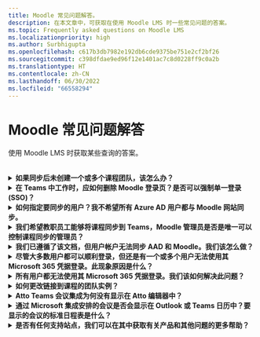 ```yaml
---
title: Moodle 常见问题解答。
description: 在本文章中，可获取在使用 Moodle LMS 时一些常见问题的答案。
ms.topic: Frequently asked questions on Moodle LMS
ms.localizationpriority: high
ms.author: Surbhigupta
ms.openlocfilehash: c617b3db7982e192db6cde9375be751e2cf2bf26
ms.sourcegitcommit: c398dfdae9ed96f12e1401ac7c8d0228ff9c0a2b
ms.translationtype: HT
ms.contentlocale: zh-CN
ms.lasthandoff: 06/30/2022
ms.locfileid: "66558294"
---
```

# <a name="moodle-faq"></a>Moodle 常见问题解答

使用 Moodle LMS 时获取某些查询的答案。<br>

<br>

<details>

<summary><b>如果同步后未创建一个或多个课程团队，该怎么办？</b></summary>

每个 Moodle 课程必须至少有一名教职员工和一名学生与 Microsoft 365 AAD UPN 帐户匹配。 如果同步未找到匹配项，则无法创建团队。

每个团队课程实例都必须有一个所有者，并且同步会将教职员工设置为所有者，并假定教职员工拥有 Teams 许可证。

<br>

</details>

<details>

<summary><b>在 Teams 中工作时，应如何删除 Moodle 登录页？是否可以强制单一登录 (SSO)？</b></summary>

用户在 Moodle 登录页中有多个登录选项。

* 若要使用 Microsoft 365 凭据以专属方式登录，请为 **auth_oidc 插件** 启用 **强制重定向** 配置设置。 如果启用该服务，用户可以看到 Microsoft 登录页。
* 若要手动登录到 Moodle 门户，请参阅 [Moodle](https://moodle.org/login/index.php)。

<br>

</details>

<details>

<summary><b>如何指定要同步的用户？我不希望所有 Azure AD 用户都与 Moodle 网站同步。 </b></summary>

通过同步 **local_o365** 插件的配置选项，使用 **用户创建限制** 选项来指定用户。 **筛选器** 左侧的下拉菜单提供国家/地区、公司名称和语言等选项。

> [!TIP]
> 创建动态 Microsoft 365组，以启用具有多个配置文件属性的 **筛选器** 选项。

下图显示了用户创建限制选项：

:::image type="content" source="../assets/images/MoodleInstructions/faq-2.png" alt-text="sync":::

:::image type="content" source="../assets/images/MoodleInstructions/faq-3.png" alt-text="Azure ad":::

<br>

</details>

<details>

<summary><b>我们希望教职员工能够将课程同步到 Teams，Moodle 管理员是否是唯一可以控制课程同步的管理员？</b></summary>

默认情况下，只有 Moodle 管理员可以配置同步。 团队所有者可以控制课程是否同步到 Teams 以及是否启用 **允许在课程中配置课程同步**。 在这种情况下，团队所有者是教职员工。 block 向具有相应所有者权限的个人显示配置选项。

<!-- For more information, see Microsoft 365 block within the Moodle course interface. -->

下图显示了 **允许在课程中配置课程同步** 选项：

:::image type="content" source="../assets/images/MoodleInstructions/faq-4.png" alt-text="管理员":::

下图显示了课程同步：

:::image type="content" source="../assets/images/MoodleInstructions/faq-5.png" alt-text="同步":::

<br>

</details>

<details>

<summary><b>我们已遵循了该文档，但用户帐户无法同步 AAD 和 Moodle。我们该怎么做？</b></summary>

在用户执行 **Delta 令牌清理** 作为最终故障排除步骤之前，可以解决此问题。

下表提供了要执行和检查的操作和依赖项：

| 相关项  | Action | 参考|
|-------|------------|----------|
| 稳定版本| 验证 Moodle 的版本是否列为 **稳定版**。| 有关详细信息，请参阅[版本支持](https://docs.moodle.org/dev/Releases#Version_support)。|
|权限| 验证 Azure 应用程序是否具有运行同步所需的权限。| 有关详细信息，请参阅 [Microsoft 权限](https://docs.moodle.org/311/en/Microsoft_365#Permissions)。|
| 完全同步| 验证是否已启用 **执行每个运行** 的完全同步，并查看 **Azure AD 同步用户** 的 **任务日志**。| 有关详细信息，请参阅[启用完全同步](https://docs.moodle.org/311/en/local_o365)</br>有关详细信息，请参阅[检查任务日志](https://docs.moodle.org/311/en/local_o365#Sync_users_with_Azure_AD)。 |
|令牌刷新|在 local_o365 插件中清理 **用户同步 delta 令牌**。| 有关详细信息，请参阅[令牌刷新](https://docs.moodle.org/38/en/Office365)。|
<!-- |令牌刷新|在 local_o365 插件中清理 **用户同步 delta 令牌**| {moodle_url}\local_o365\acp.php?Mode=maintenance_cleandeltatoken| -->
<br>

</details>

<details>

<summary><b>尽管大多数用户都可以顺利登录，但还是有一个或多个用户无法使用其 Microsoft 365 凭据登录。此现象原因是什么？</b></summary>

用户无法使用其 Microsoft 365 凭据进行登录的原因可能与同步期间的用户映射操作有关。 若要解决该问题，请执行以下步骤：

* 检查 Moodle 用户身份验证类型是否 **OpenID**。
* 检查 Moodle **用户名** 是否与 AAD 用户名匹配。
* 清理 **令牌问题** 并重试。
* 检查用户是否具有访问 Azure 应用程序的 **权限**。

<br>

</details>

<details>

<summary><b>所有用户都无法使用其 Microsoft 365 凭据登录。我们该如何解决此问题？</b></summary>

无法在开始时登录的用户需要报告问题，并验证应用程序 **客户端密码** 是否过期。

下图显示了用户使用 Microsoft 365 凭据登录时收到的错误消息：

:::image type="content" source="../assets/images/MoodleInstructions/faq-6.png" alt-text="报告问题":::

下图显示了 Azure 门户中的错误：

:::image type="content" source="../assets/images/MoodleInstructions/faq-7.png" alt-text="Azure 门户":::

如果 **客户端密码** 已过期，则用户需要生成新的 **客户端密码**，并更新页面上的配置。 用户可以在更新 **客户端密码** 后重新登录，这可能需要长达 24 小时才能重新预配。

<br>

</details>

<details>

<summary><b>如何更改链接到课程的团队实例？</b></summary>

管理员可以通过 **管理 Teams 连接** 页面更改与课程关联的团队实例。 选择要更改的课程旁边的 **连接**，然后选择团队实例。 如果使用课程重置来存档团队，则可以将其链接回上一个团队。

下图显示了团队实例：

:::image type="content" source="../assets/images/MoodleInstructions/faq-8.png" alt-text="团队实例":::

<br>

</details>

<details>

<summary><b>Atto Teams 会议集成为何没有显示在 Atto 编辑器中？</b></summary>

如果在 Atto 编辑器中显示 Teams 图标的 **工具栏配置** 中缺少图标引用，则用户可能会遇到 Atto Teams 会议问题。 用户需要使用以下步骤将 Teams 会议图标添加到链接图标右侧：

* 安装插件。
* 使用 **团队会议** 更新 **工具栏配置**。

下图显示了工具栏配置调整后的工具栏图标：

:::image type="content" source="../assets/images/MoodleInstructions/faq-9.png" alt-text="工具栏":::

:::image type="content" source="../assets/images/MoodleInstructions/faq-10.png" alt-text="链接图标":::

有关编辑 Atto 工具栏详细信息，请参阅：

* [Atto editor-ModdleDocs](https://docs.moodle.org/311/en/Atto_editor)
* [Atto editor-Icon 映射](https://docs.moodle.org/311/en/Atto_editor#:~:text=in%20the%20editor.-,Atto%20editor%20toolbar,-Atto%20Row%201)
<br>

</details>

<details>

<summary><b>通过 Microsoft 集成安排的会议是否会显示在 Outlook 或 Teams 日历中？要显示的会议的标准日程表是什么？</b></summary>

通过应用安排的会议不会显示在计划的 Outlook 或 Teams 日历中，因为它们相当于频道会议。 课程频道中的所有成员都可以直接从嵌入式频道链接参加会议。 有关详细信息，请参阅[频道会议](https://www.knowledgewave.com/blog/benefits-of-channel-meetings-in-microsoft-teams)。

但是，你可以访问邀请并将参与者姓名手动添加到会议邀请的 **必需** 或 **可选** 字段，以在其日历上显示远程会议。 标准日程表基于用户在创建会议时指定的日期。 有关限制的详细信息，请参阅 [Microsoft Teams 的限制和规范](/microsoftteams/limits-specifications-teams)。

<br>

</details>

<details>

<summary><b>是否有任何支持站点，我们可以在其中获取有关产品和其他问题的更多帮助？</b></summary>

有关产品和服务问题的支持和帮助或开发人员社区帮助，请参阅[支持和反馈](/microsoftteams/platform/feedback)。
